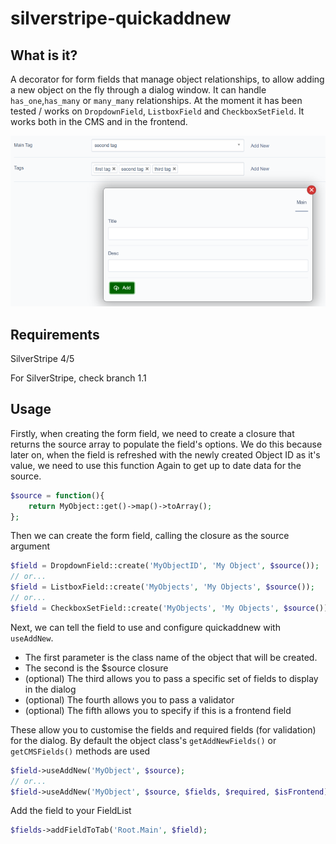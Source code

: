 silverstripe-quickaddnew
============================

What is it?
--------

A decorator for form fields that manage object relationships, to allow adding a new object on the fly through a dialog window. It can handle `has_one`,`has_many` or `many_many` relationships. At the moment it has been tested / works on `DropdownField`, `ListboxField` and `CheckboxSetField`. It works both in the CMS and in the frontend.

![screenshot](screenshot.png)

Requirements
--------

SilverStripe 4/5

For SilverStripe, check branch 1.1

Usage
--------

Firstly, when creating the form field, we need to create a closure that returns the source array to populate the field's options.
We do this because later on, when the field is refreshed with the newly created Object ID as it's value, we need to use this function
Again to get up to date data for the source.

```php
$source = function(){
    return MyObject::get()->map()->toArray();
};
```

Then we can create the form field, calling the closure as the source argument

```php
$field = DropdownField::create('MyObjectID', 'My Object', $source());
// or...
$field = ListboxField::create('MyObjects', 'My Objects', $source());
// or...
$field = CheckboxSetField::create('MyObjects', 'My Objects', $source());
```

Next, we can tell the field to use and configure quickaddnew with `useAddNew`.
- The first parameter is the class name of the object that will be created.
- The second is the $source closure
- (optional) The third allows you to pass a specific set of fields to display in the dialog
- (optional) The fourth allows you to pass a validator
- (optional) The fifth allows you to specify if this is a frontend field

These allow you to customise the fields and required fields (for validation) for the dialog.
By default the object class's `getAddNewFields()` or `getCMSFields()` methods are used

```php
$field->useAddNew('MyObject', $source);
// or...
$field->useAddNew('MyObject', $source, $fields, $required, $isFrontend);
```

Add the field to your FieldList

```php
$fields->addFieldToTab('Root.Main', $field);
```
